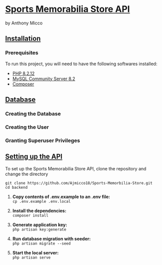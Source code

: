 # [Sports Memorabilia Store API](#sports-memorabilia-store-api)

by Anthony Micco

## [Installation](#installation)

### Prerequisites
To run this project, you will need to have the following softwares installed: 

- [PHP 8.2.12](https://www.apachefriends.org/)
- [MySQL Community Server 8.2](https://dev.mysql.com/downloads/mysql/) 
- [Composer](https://getcomposer.org/)

## [Database](#database)

### Creating the Database

### Creating the User

### Granting Superuser Privileges

## [Setting up the API](#setting-up-the-api)
To set up the Sports Memorabilia Store API, clone the repository and change the directory
```
git clone https://github.com/Ajmicco18/Sports-Memorbilia-Store.git
cd backend
```
1. **Copy contents of .env.example to an .env file:**\
`cp .env.example .env.local`

2. **Install the dependencies:**\
`composer install`

3. **Generate application key:**\
`php artisan key:generate`

4. **Run database migration with seeder:**\
`php artisan migrate --seed`

5. **Start the local server:**\
`php artisan serve`

   




